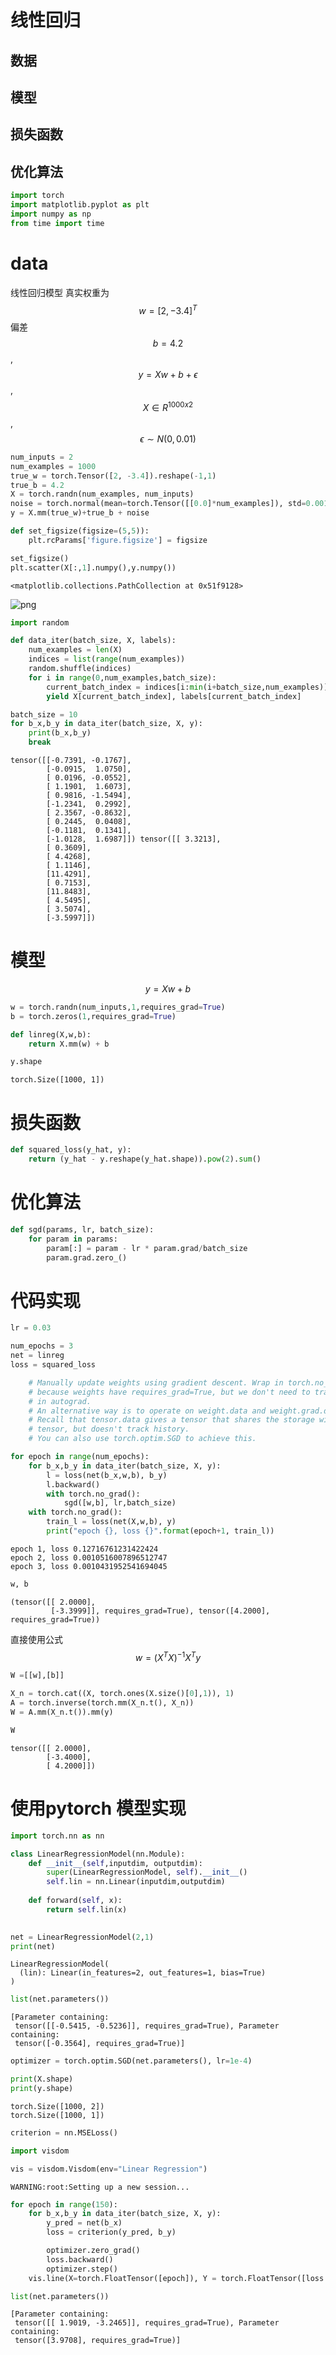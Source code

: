 # 线性回归

## 数据

## 模型

## 损失函数

## 优化算法





```python
import torch
import matplotlib.pyplot as plt
import numpy as np
from time import time
```

# data

线性回归模型 真实权重为$$w = [2,-3.4]^T$$ 偏差 $$b =4.2$$,
$$y= Xw + b + \epsilon$$,
$$ X \in R^{1000 x 2}$$,$$\epsilon \sim N(0,0.01)$$


```python
num_inputs = 2
num_examples = 1000
true_w = torch.Tensor([2, -3.4]).reshape(-1,1)
true_b = 4.2
X = torch.randn(num_examples, num_inputs)
noise = torch.normal(mean=torch.Tensor([[0.0]*num_examples]), std=0.001).reshape(-1,1)
y = X.mm(true_w)+true_b + noise
```


```python
def set_figsize(figsize=(5,5)):
    plt.rcParams['figure.figsize'] = figsize
```


```python
set_figsize()
plt.scatter(X[:,1].numpy(),y.numpy())
```




    <matplotlib.collections.PathCollection at 0x51f9128>




![png](output_5_1.png)



```python
import random
```


```python
def data_iter(batch_size, X, labels):
    num_examples = len(X)
    indices = list(range(num_examples))
    random.shuffle(indices)
    for i in range(0,num_examples,batch_size):
        current_batch_index = indices[i:min(i+batch_size,num_examples)]
        yield X[current_batch_index], labels[current_batch_index]
```


```python
batch_size = 10
for b_x,b_y in data_iter(batch_size, X, y):
    print(b_x,b_y)
    break
```

    tensor([[-0.7391, -0.1767],
            [-0.0915,  1.0750],
            [ 0.0196, -0.0552],
            [ 1.1901,  1.6073],
            [ 0.9816, -1.5494],
            [-1.2341,  0.2992],
            [ 2.3567, -0.8632],
            [ 0.2445,  0.0408],
            [-0.1181,  0.1341],
            [-1.0128,  1.6987]]) tensor([[ 3.3213],
            [ 0.3609],
            [ 4.4268],
            [ 1.1146],
            [11.4291],
            [ 0.7153],
            [11.8483],
            [ 4.5495],
            [ 3.5074],
            [-3.5997]])
    

# 模型

$$y= Xw + b $$


```python
w = torch.randn(num_inputs,1,requires_grad=True)
b = torch.zeros(1,requires_grad=True)
```


```python
def linreg(X,w,b):
    return X.mm(w) + b
```


```python
y.shape
```




    torch.Size([1000, 1])



# 损失函数


```python
def squared_loss(y_hat, y):
    return (y_hat - y.reshape(y_hat.shape)).pow(2).sum()
```

# 优化算法


```python
def sgd(params, lr, batch_size):
    for param in params:
        param[:] = param - lr * param.grad/batch_size
        param.grad.zero_()
```

# 代码实现


```python
lr = 0.03
```


```python
num_epochs = 3
net = linreg
loss = squared_loss
```


```python
    # Manually update weights using gradient descent. Wrap in torch.no_grad()
    # because weights have requires_grad=True, but we don't need to track this
    # in autograd.
    # An alternative way is to operate on weight.data and weight.grad.data.
    # Recall that tensor.data gives a tensor that shares the storage with
    # tensor, but doesn't track history.
    # You can also use torch.optim.SGD to achieve this.
```


```python
for epoch in range(num_epochs):
    for b_x,b_y in data_iter(batch_size, X, y):
        l = loss(net(b_x,w,b), b_y)
        l.backward()
        with torch.no_grad():
            sgd([w,b], lr,batch_size)
    with torch.no_grad():
        train_l = loss(net(X,w,b), y)
        print("epoch {}, loss {}".format(epoch+1, train_l))
```

    epoch 1, loss 0.12716761231422424
    epoch 2, loss 0.0010516007896512747
    epoch 3, loss 0.0010431952541694045
    


```python
w, b
```




    (tensor([[ 2.0000],
             [-3.3999]], requires_grad=True), tensor([4.2000], requires_grad=True))



直接使用公式
$$ w = (X^TX)^{-1}X^Ty$$


```python
W =[[w],[b]]
```


```python
X_n = torch.cat((X, torch.ones(X.size()[0],1)), 1)
A = torch.inverse(torch.mm(X_n.t(), X_n))
W = A.mm(X_n.t()).mm(y)
```


```python
W
```




    tensor([[ 2.0000],
            [-3.4000],
            [ 4.2000]])



# 使用pytorch 模型实现


```python
import torch.nn as nn
```


```python
class LinearRegressionModel(nn.Module):
    def __init__(self,inputdim, outputdim):
        super(LinearRegressionModel, self).__init__()
        self.lin = nn.Linear(inputdim,outputdim)
        
    def forward(self, x):
        return self.lin(x)
    
```


```python
net = LinearRegressionModel(2,1)
print(net)
```

    LinearRegressionModel(
      (lin): Linear(in_features=2, out_features=1, bias=True)
    )
    


```python
list(net.parameters())
```




    [Parameter containing:
     tensor([[-0.5415, -0.5236]], requires_grad=True), Parameter containing:
     tensor([-0.3564], requires_grad=True)]




```python
optimizer = torch.optim.SGD(net.parameters(), lr=1e-4) 
```


```python
print(X.shape)
print(y.shape)
```

    torch.Size([1000, 2])
    torch.Size([1000, 1])
    


```python
criterion = nn.MSELoss()
```


```python
import visdom
```


```python
vis = visdom.Visdom(env="Linear Regression")
```

    WARNING:root:Setting up a new session...
    


```python
for epoch in range(150):
    for b_x,b_y in data_iter(batch_size, X, y):
        y_pred = net(b_x)
        loss = criterion(y_pred, b_y)

        optimizer.zero_grad()
        loss.backward()
        optimizer.step()
    vis.line(X=torch.FloatTensor([epoch]), Y = torch.FloatTensor([loss.item()]),win="loss1", update="append")
```


```python
list(net.parameters())
```




    [Parameter containing:
     tensor([[ 1.9019, -3.2465]], requires_grad=True), Parameter containing:
     tensor([3.9708], requires_grad=True)]




```python

```
